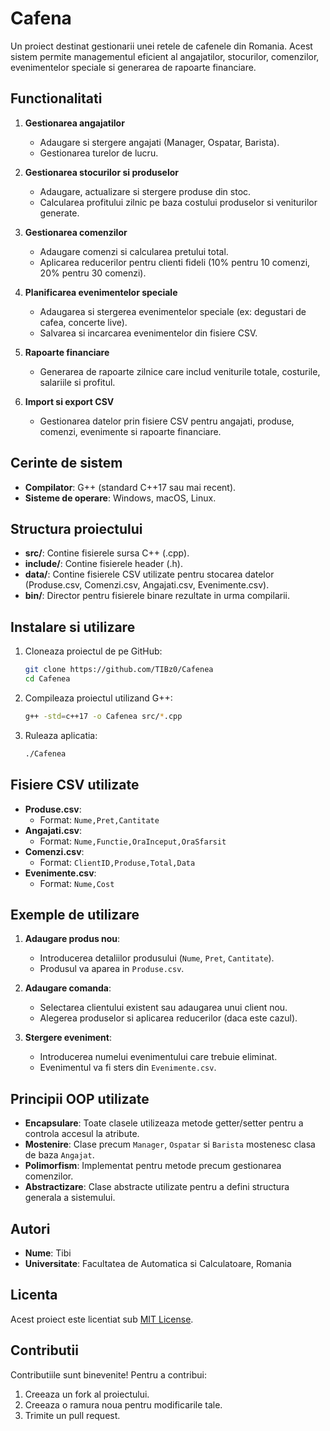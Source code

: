 # Cafena

Un proiect  destinat gestionarii unei retele de cafenele din Romania. Acest sistem permite managementul eficient al angajatilor, stocurilor, comenzilor, evenimentelor speciale si generarea de rapoarte financiare.

## Functionalitati

1. **Gestionarea angajatilor**
   - Adaugare si stergere angajati (Manager, Ospatar, Barista).
   - Gestionarea turelor de lucru.

2. **Gestionarea stocurilor si produselor**
   - Adaugare, actualizare si stergere produse din stoc.
   - Calcularea profitului zilnic pe baza costului produselor si veniturilor generate.

3. **Gestionarea comenzilor**
   - Adaugare comenzi si calcularea pretului total.
   - Aplicarea reducerilor pentru clienti fideli (10% pentru 10 comenzi, 20% pentru 30 comenzi).

4. **Planificarea evenimentelor speciale**
   - Adaugarea si stergerea evenimentelor speciale (ex: degustari de cafea, concerte live).
   - Salvarea si incarcarea evenimentelor din fisiere CSV.

5. **Rapoarte financiare**
   - Generarea de rapoarte zilnice care includ veniturile totale, costurile, salariile si profitul.

6. **Import si export CSV**
   - Gestionarea datelor prin fisiere CSV pentru angajati, produse, comenzi, evenimente si rapoarte financiare.

## Cerinte de sistem

- **Compilator**: G++ (standard C++17 sau mai recent).
- **Sisteme de operare**: Windows, macOS, Linux.

## Structura proiectului

- **src/**: Contine fisierele sursa C++ (.cpp).
- **include/**: Contine fisierele header (.h).
- **data/**: Contine fisierele CSV utilizate pentru stocarea datelor (Produse.csv, Comenzi.csv, Angajati.csv, Evenimente.csv).
- **bin/**: Director pentru fisierele binare rezultate in urma compilarii.

## Instalare si utilizare

1. Cloneaza proiectul de pe GitHub:
   ```bash
   git clone https://github.com/TIBz0/Cafenea
   cd Cafenea
   ```

2. Compileaza proiectul utilizand G++:
   ```bash
   g++ -std=c++17 -o Cafenea src/*.cpp
   ```

3. Ruleaza aplicatia:
   ```bash
   ./Cafenea
   ```

## Fisiere CSV utilizate

- **Produse.csv**: 
  - Format: `Nume,Pret,Cantitate`
- **Angajati.csv**: 
  - Format: `Nume,Functie,OraInceput,OraSfarsit`
- **Comenzi.csv**: 
  - Format: `ClientID,Produse,Total,Data`
- **Evenimente.csv**: 
  - Format: `Nume,Cost`

## Exemple de utilizare

1. **Adaugare produs nou**:
   - Introducerea detaliilor produsului (`Nume`, `Pret`, `Cantitate`).
   - Produsul va aparea in `Produse.csv`.

2. **Adaugare comanda**:
   - Selectarea clientului existent sau adaugarea unui client nou.
   - Alegerea produselor si aplicarea reducerilor (daca este cazul).

3. **Stergere eveniment**:
   - Introducerea numelui evenimentului care trebuie eliminat.
   - Evenimentul va fi sters din `Evenimente.csv`.

## Principii OOP utilizate

- **Encapsulare**: Toate clasele utilizeaza metode getter/setter pentru a controla accesul la atribute.
- **Mostenire**: Clase precum `Manager`, `Ospatar` si `Barista` mostenesc clasa de baza `Angajat`.
- **Polimorfism**: Implementat pentru metode precum gestionarea comenzilor.
- **Abstractizare**: Clase abstracte utilizate pentru a defini structura generala a sistemului.

## Autori
- **Nume**: Tibi
- **Universitate**: Facultatea de Automatica si Calculatoare, Romania

## Licenta
Acest proiect este licentiat sub [MIT License](LICENSE).

## Contributii
Contributiile sunt binevenite! Pentru a contribui:
1. Creeaza un fork al proiectului.
2. Creeaza o ramura noua pentru modificarile tale.
3. Trimite un pull request.
